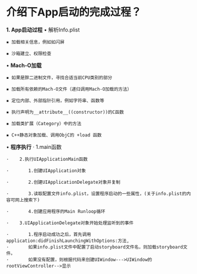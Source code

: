 # 介绍下App启动的完成过程？

**1. App启动过程**
    • 解析Info.plist
    
    ▪ 加载相关信息，例如如闪屏
    
    ▪ 沙箱建立、权限检查

  •  **Mach-O加载**
  
    ▪ 如果是胖二进制文件，寻找合适当前CPU类别的部分
    
    ▪ 加载所有依赖的Mach-O文件（递归调用Mach-O加载的方法）
    
    ▪ 定位内部、外部指针引用，例如字符串、函数等
    
    ▪ 执行声明为__attribute__((constructor))的C函数
    
    ▪ 加载类扩展（Category）中的方法
    
    ▪ C++静态对象加载、调用ObjC的 +load 函数

  •  **程序执行**
    ·    1.main函数
    
    ·    2.执行UIApplicationMain函数
    
    ·    　　1.创建UIApplication对象
    
    ·    　　2.创建UIApplicationDelegate对象并复制
    
    ·    　　3.读取配置文件info.plist，设置程序启动的一些属性，(关于info.plist的内容可网上搜索下)
    
    ·    　　4.创建应用程序的Main Runloop循环
    
    ·    3.UIApplicationDelegate对象开始处理监听到的事件
    
    ·    　　1.程序启动成功之后，首先调用application:didFinishLaunchingWithOptions:方法,
    ·    　　如果info.plist文件中配置了启动storyboard文件名，则加载storyboard文件。
    ·    　　如果没有配置，则根据代码来创建UIWindow--->UIWindow的rootViewController-->显示
